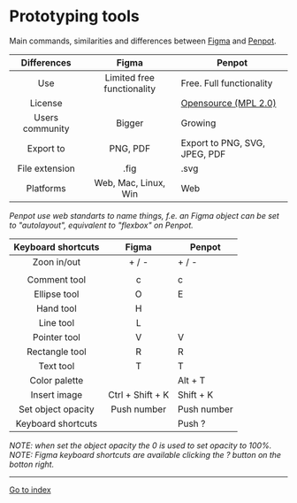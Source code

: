 # Prototyping tools

Main commands, similarities and differences between
<a href="https://figma.com" target="_blank" rel="nofollow noopener noreferrer external">Figma</a> and
<a href="https://penpot.app" target="_blank" rel="nofollow noopener noreferrer external">Penpot</a>.

| Differences     | Figma                 | Penpot
| :-------------: | :-------------------: | -----------
| Use             | Limited free functionality| Free. Full functionality
| License         |                       | <a href="https://github.com/penpot" target="_blank" rel="nofollow noopener noreferrer external">Opensource (MPL 2.0)</a>
| Users community | Bigger                | Growing
| Export to       | PNG, PDF              | Export to PNG, SVG, JPEG, PDF
| File extension  | .fig                  | .svg
| Platforms       | Web, Mac, Linux, Win  | Web

*Penpot use web standarts to name things,*
*f.e. an Figma object can be set to "autolayout", equivalent to "flexbox" on Penpot.*



| Keyboard shortcuts |  Figma           |	Penpot
| :------------: | :--------------: | -----------
| Zoon in/out    | + / -            | + / -
|                |                  |
| Comment tool   | c                | c
| Ellipse tool   | O                | E
| Hand tool      | H                |
| Line tool      | L                |
| Pointer tool   | V                | V
| Rectangle tool | R                | R
| Text tool      | T                | T
| Color palette  |                  | Alt + T
| Insert image   | Ctrl + Shift + K | Shift + K
| Set object opacity | Push number  | Push number
| Keyboard shortcuts |              | Push ?


*NOTE: when set the object opacity the 0 is used to set opacity to 100%.*
*NOTE: Figma keyboard shortcuts are available clicking the ? button on the botton right.*


***

[Go to index](../../README.md)
